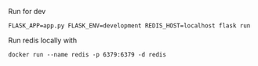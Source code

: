 Run for dev

    FLASK_APP=app.py FLASK_ENV=development REDIS_HOST=localhost flask run

Run redis locally with

    docker run --name redis -p 6379:6379 -d redis
